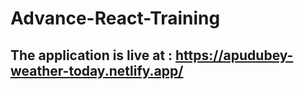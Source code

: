 # Advance-React-Training
## The application is live at : https://apudubey-weather-today.netlify.app/
